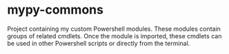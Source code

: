 # mypy-commons
Project containing my custom Powershell modules. These modules contain groups of related cmdlets. Once the module is imported, these cmdlets can be used in other Powershell scripts or directly from the terminal.   
